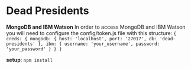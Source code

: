 # Dead Presidents

**MongoDB and IBM Watson**
In order to access MongoDB and IBM Watson you will need to configure the config/token.js file with this structure:
`{
  creds: {
    mongodb: {
      host: 'localhost',
      port: '27017',
      db: 'dead-presidents'
    },
    ibm: {
      username: 'your_username',
      password: 'your_password'
    }
  }
}`

**setup**: `npm install`
